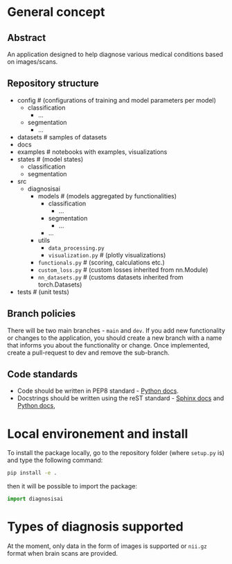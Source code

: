 # General concept

## **Abstract**
An application designed to help diagnose various medical conditions based on images/scans.

## **Repository structure**
- config  # (configurations of training and model parameters per model)
    - classification
        - ...
    - segmentation
        - ...
- datasets  # samples of datasets
- docs
- examples  # notebooks with examples, visualizations
- states  # (model states)
    - classification
    - segmentation
- src
    - diagnosisai
        - models  # (models aggregated by functionalities)
            - classification
                - ...
            - segmentation
                - ...
            - ...
        - utils
            - `data_processing.py`
            - `visualization.py`  # (plotly visualizations)
        - `functionals.py`  # (scoring, calculations etc.)
        - `custom_loss.py`  # (custom losses inherited from nn.Module)
        - `nn_datasets.py`  # (customs datasets inherited from torch.Datasets)
- tests  # (unit tests)


## Branch policies
There will be two main branches - `main` and `dev`. If you add new functionality or changes to the application, you should create a new branch with a name that informs you about the functionality or change. Once implemented, create a pull-request to dev and remove the sub-branch.

## Code standards
- Code should be written in PEP8 standard - [Python docs](https://peps.python.org/pep-0008/).
- Docstrings should be written using the reST standard - [Sphinx docs](https://www.sphinx-doc.org/en/master/usage/restructuredtext/domains.html#info-field-lists) and [Python docs](https://peps.python.org/pep-0287/),


# Local environement and install
To install the package locally, go to the repository folder (where `setup.py` is) and type the following command:
```bash
pip install -e .
```
then it will be possible to import the package:
```python
import diagnosisai
```

# Types of diagnosis supported
At the moment, only data in the form of images is supported or `nii.gz` format when brain scans are provided.


